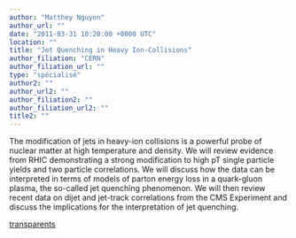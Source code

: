 ```yaml
---
author: "Matthey Nguyen"
author_url: ""
date: "2011-03-31 10:20:00 +0000 UTC"
location: ""
title: "Jet Quenching in Heavy Ion-Collisions"
author_filiation: "CERN"
author_filiation_url: ""
type: "spécialisé"
author2: ""
author_url2: ""
author_filiation2: ""
author_filiation_url2: ""
title2: ""
---
```

The modification of jets in heavy-ion collisions is a powerful probe of nuclear matter at high temperature and density. We will review evidence from RHIC demonstrating a strong modification to high pT single particle yields and two particle correlations. We will discuss how the data can be interpreted in terms of models of parton energy loss in a quark-gluon plasma, the so-called jet quenching phenomenon. We will then review recent data on dijet and jet-track correlations from the CMS Experiment and discuss the implications for the interpretation of jet quenching.

[transparents](images/Communication/seminaires/MatthewNguyen.pdf)
